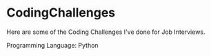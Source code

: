# CodingChallenges


Here are some of the Coding Challenges I've done for Job Interviews.

Programming Language: Python

